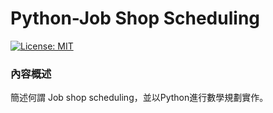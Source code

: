 # Python-Job Shop Scheduling
[![License: MIT](https://img.shields.io/badge/License-MIT-blue.svg)](https://opensource.org/licenses/MIT)<br>
### **內容概述**

簡述何謂 Job shop scheduling，並以Python進行數學規劃實作。
